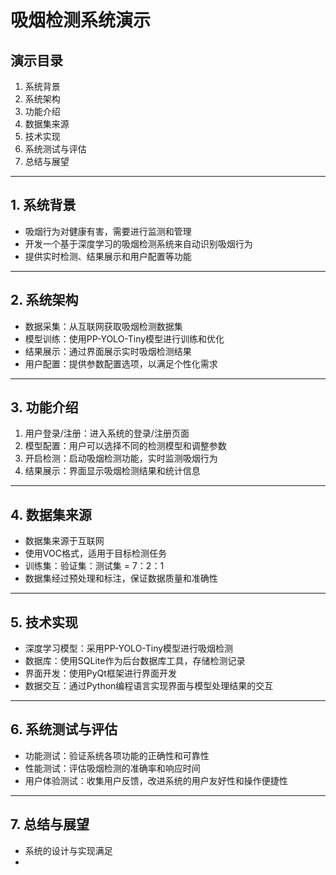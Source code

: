 # 吸烟检测系统演示

## 演示目录

1. 系统背景
2. 系统架构
3. 功能介绍
4. 数据集来源
5. 技术实现
6. 系统测试与评估
7. 总结与展望

---

## 1. 系统背景

- 吸烟行为对健康有害，需要进行监测和管理
- 开发一个基于深度学习的吸烟检测系统来自动识别吸烟行为
- 提供实时检测、结果展示和用户配置等功能

---

## 2. 系统架构

- 数据采集：从互联网获取吸烟检测数据集
- 模型训练：使用PP-YOLO-Tiny模型进行训练和优化
- 结果展示：通过界面展示实时吸烟检测结果
- 用户配置：提供参数配置选项，以满足个性化需求

---

## 3. 功能介绍

1. 用户登录/注册：进入系统的登录/注册页面
2. 模型配置：用户可以选择不同的检测模型和调整参数
3. 开启检测：启动吸烟检测功能，实时监测吸烟行为
4. 结果展示：界面显示吸烟检测结果和统计信息

---

## 4. 数据集来源

- 数据集来源于互联网
- 使用VOC格式，适用于目标检测任务
- 训练集：验证集：测试集 = 7：2：1
- 数据集经过预处理和标注，保证数据质量和准确性

---

## 5. 技术实现

- 深度学习模型：采用PP-YOLO-Tiny模型进行吸烟检测
- 数据库：使用SQLite作为后台数据库工具，存储检测记录
- 界面开发：使用PyQt框架进行界面开发
- 数据交互：通过Python编程语言实现界面与模型处理结果的交互

---

## 6. 系统测试与评估

- 功能测试：验证系统各项功能的正确性和可靠性
- 性能测试：评估吸烟检测的准确率和响应时间
- 用户体验测试：收集用户反馈，改进系统的用户友好性和操作便捷性

---

## 7. 总结与展望

- 系统的设计与实现满足
- 

